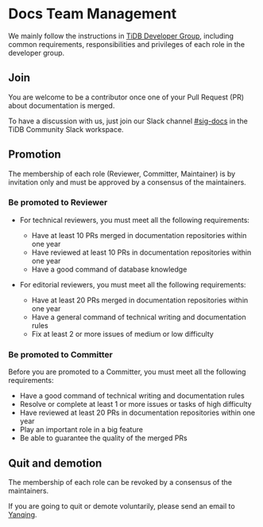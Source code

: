 # Docs Team Management

We mainly follow the instructions in [TiDB Developer Group](https://github.com/pingcap/community#tidb-developer-group), including common requirements, responsibilities and privileges of each role in the developer group.

## Join

You are welcome to be a contributor once one of your Pull Request (PR) about documentation is merged.

To have a discussion with us, just join our Slack channel [#sig-docs](https://slack.tidb.io/invite?team=tidb-community&channel=sig-docs&ref=pingcap-community) in the TiDB Community Slack workspace.

## Promotion

The membership of each role (Reviewer, Committer, Maintainer) is by invitation only and must be approved by a consensus of the maintainers.

### Be promoted to Reviewer

- For technical reviewers, you must meet all the following requirements:
  - Have at least 10 PRs merged in documentation repositories within one year
  - Have reviewed at least 10 PRs in documentation repositories within one year
  - Have a good command of database knowledge

- For editorial reviewers, you must meet all the following requirements:
  - Have at least 20 PRs merged in documentation repositories within one year
  - Have a general command of technical writing and documentation rules
  - Fix at least 2 or more issues of medium or low difficulty

### Be promoted to Committer

Before you are promoted to a Committer, you must meet all the following requirements:

- Have a good command of technical writing and documentation rules
- Resolve or complete at least 1 or more issues or tasks of high difficulty
- Have reviewed at least 20 PRs in documentation repositories within one year
- Play an important role in a big feature
- Be able to guarantee the quality of the merged PRs

## Quit and demotion

The membership of each role can be revoked by a consensus of the maintainers.

If you are going to quit or demote voluntarily, please send an email to [Yanqing](mailto:zhangyanqing@pingcap.com).
